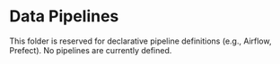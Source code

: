 # Data Pipelines

This folder is reserved for declarative pipeline definitions (e.g., Airflow, Prefect). No pipelines are currently defined.
